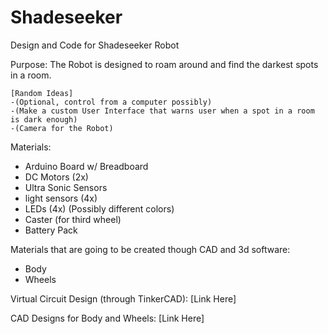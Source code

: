 # Shadeseeker
Design and Code for Shadeseeker Robot

Purpose:
  The Robot is designed to roam around and find the darkest spots in a room.
  
    [Random Ideas]
    -(Optional, control from a computer possibly)
    -(Make a custom User Interface that warns user when a spot in a room is dark enough)
    -(Camera for the Robot)
    
Materials:
- Arduino Board w/ Breadboard
- DC Motors (2x)
- Ultra Sonic Sensors
- light sensors (4x)
- LEDs (4x) (Possibly different colors)
- Caster (for third wheel)
- Battery Pack 

Materials that are going to be created though CAD and 3d software:
- Body
- Wheels

Virtual Circuit Design (through TinkerCAD):
[Link Here]

CAD Designs for Body and Wheels:
[Link Here]

